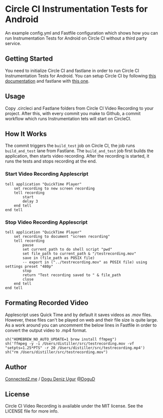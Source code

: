 # Circle CI Instrumentation Tests for Android

An example config.yml and Fastfile configuration which shows how you can run Instrumentation Tests for Android on Circle CI without a third party service.


## Getting Started

You need to initialize Circle CI and fastlane in order to run Circle CI Instrumentation Tests for Android. You can setup Circle CI by following [this documentation](https://circleci.com/docs/2.0/getting-started/) and fastlane with [this one](https://docs.fastlane.tools/getting-started/ios/setup/).

## Usage

Copy .circleci and Fastlane folders from Circle CI Video Recording to your project. After this, with every commit you make to Github, a commit workflow which runs Instrumentation tets will start on CircleCI.

## How It Works
The commit triggers the `build_test` job on Circle CI, the job runs `build_and_test` lane from Fastlane.
The `build_and_test` job first builds the application, then starts video recording. After the recording is started, it runs the tests and stops recording at the end.

### Start Video Recording Applescript
```
tell application "QuickTime Player"
	set recording to new screen recording
	tell recording
		start
		delay 3
	end tell
end tell
```

### Stop Video Recording Applescript
```
tell application "QuickTime Player"
	set recording to document "screen recording"
	tell recording
		pause
		set current_path to do shell script "pwd"
		set file_path to current_path & "/testrecording.mov"
		save in (file_path as POSIX file)
		-- export in ("../testrecording.mov" as POSIX file) using settings preset "480p"
		stop
		return "Test recording saved to " & file_path
		close
	end tell
end tell
```

## Formating Recorded Video

Applescript uses Quick Time and by default it saves videos as .mov files. However, these files can't be played on web and their file size is quite large. As a work around you can uncomment the below lines in Fastfile in order to convert the output video to .mp4 format.
```
sh("HOMEBREW_NO_AUTO_UPDATE=1 brew install ffmpeg")
sh('ffmpeg -y -i /Users/distiller/src/testrecording.mov -vf "setpts=1.25*PTS" -r 20 /Users/distiller/src/testrecording.mp4')
sh("rm /Users/distiller/src/testrecording.mov")
```

## Author

[Connected2.me](http://connected2.me) / <a href="mailto:ddu@oriens.co">Dogu Deniz Ugur</a> <a href="https://github.com/DoguD">@DoguD</a>

## License

Circle CI Video Recording is available under the MIT license. See the LICENSE file for more info.
